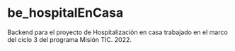 # be_hospitalEnCasa
Backend para el proyecto de Hospitalización en casa trabajado en el marco del ciclo 3 del programa Misión TIC. 2022.
